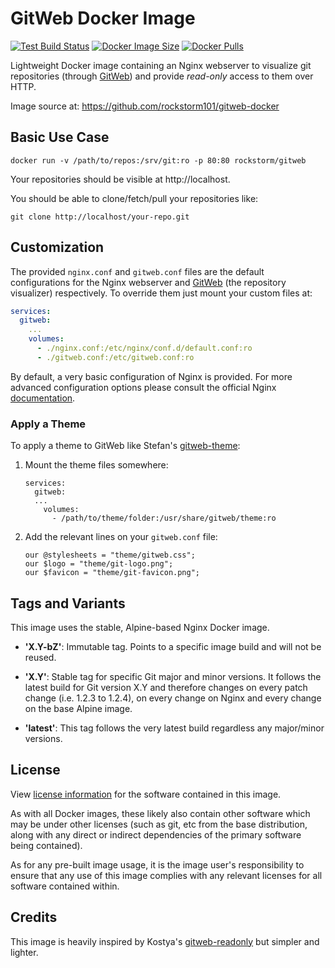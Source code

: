 # GitWeb Docker Image
[![Test Build Status][b1]][bl]
[![Docker Image Size][b2]][bl]
[![Docker Pulls][b3]][bl]

Lightweight Docker image containing an Nginx webserver to visualize
git repositories (through [GitWeb][1]) and provide *read-only* access
to them over HTTP.

Image source at: https://github.com/rockstorm101/gitweb-docker

[1]: https://git-scm.com/book/en/v2/Git-on-the-Server-GitWeb


## Basic Use Case

```
docker run -v /path/to/repos:/srv/git:ro -p 80:80 rockstorm/gitweb
```

Your repositories should be visible at http://localhost.

You should be able to clone/fetch/pull your repositories like:

```
git clone http://localhost/your-repo.git
```


## Customization

The provided `nginx.conf` and `gitweb.conf` files are the default
configurations for the Nginx webserver and [GitWeb][1] (the
repository visualizer) respectively. To override them just mount your
custom files at:

```yaml
services:
  gitweb:
    ...
    volumes:
      - ./nginx.conf:/etc/nginx/conf.d/default.conf:ro
      - ./gitweb.conf:/etc/gitweb.conf:ro
```

By default, a very basic configuration of Nginx is provided. For more
advanced configuration options please consult the official Nginx
[documentation][2].

[2]: https://www.nginx.com/resources/admin-guide


### Apply a Theme

To apply a theme to GitWeb like Stefan's [gitweb-theme][3]:

 1. Mount the theme files somewhere:

    ```
    services:
      gitweb:
      ...
        volumes:
          - /path/to/theme/folder:/usr/share/gitweb/theme:ro
    ```

 2. Add the relevant lines on your `gitweb.conf` file:
 
    ```
    our @stylesheets = "theme/gitweb.css";
    our $logo = "theme/git-logo.png";
    our $favicon = "theme/git-favicon.png";
    ```
 
[3]: https://github.com/kogakure/gitweb-theme


## Tags and Variants

This image uses the stable, Alpine-based Nginx Docker image.

 - **'X.Y-bZ'**: Immutable tag. Points to a specific image build and will
   not be reused.

 - **'X.Y'**: Stable tag for specific Git major and minor versions. It
   follows the latest build for Git version X.Y and therefore changes
   on every patch change (i.e. 1.2.3 to 1.2.4), on every change on
   Nginx and every change on the base Alpine image.

 - **'latest'**: This tag follows the very latest build regardless any
   major/minor versions.


## License

View [license information][4] for the software contained in this
image.

As with all Docker images, these likely also contain other software
which may be under other licenses (such as git, etc from the base
distribution, along with any direct or indirect dependencies of the
primary software being contained).

As for any pre-built image usage, it is the image user's
responsibility to ensure that any use of this image complies with any
relevant licenses for all software contained within.

[4]: https://github.com/rockstorm101/gitweb-docker/blob/master/LICENSE


## Credits

This image is heavily inspired by Kostya's [gitweb-readonly][5] but
simpler and lighter.

[5]: https://github.com/KostyaEsmukov/docker-gitweb-readonly


[b1]: https://img.shields.io/github/actions/workflow/status/rockstorm101/gitweb-docker/test-build.yml?branch=master
[bl]: https://hub.docker.com/r/rockstorm/gitweb
[b2]: https://img.shields.io/docker/image-size/rockstorm/gitweb/latest
[b3]: https://img.shields.io/docker/pulls/rockstorm/gitweb
